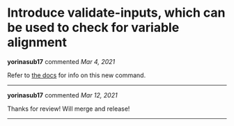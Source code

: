 # Introduce validate-inputs, which can be used to check for variable alignment

**yorinasub17** commented *Mar 4, 2021*

Refer to [the docs](https://github.com/gruntwork-io/terragrunt/blob/39b67b52ecde9b49d66cb43820f1f60cd27fb31b/docs/_docs/04_reference/cli-options.md#terragrunt-input-info) for info on this new command.
<br />
***


**yorinasub17** commented *Mar 12, 2021*

Thanks for review! Will merge and release!
***

